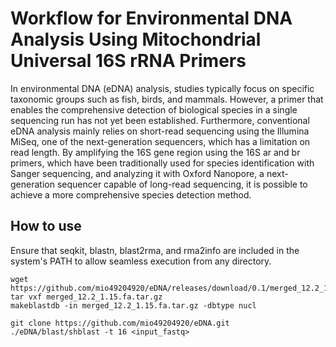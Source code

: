 # Workflow for Environmental DNA Analysis Using Mitochondrial Universal 16S rRNA Primers

In environmental DNA (eDNA) analysis, studies typically focus on specific taxonomic groups such as fish, birds, and mammals. However, a primer that enables the comprehensive detection of biological species in a single sequencing run has not yet been established. Furthermore, conventional eDNA analysis mainly relies on short-read sequencing using the Illumina MiSeq, one of the next-generation sequencers, which has a limitation on read length. By amplifying the 16S gene region using the 16S ar and br primers, which have been traditionally used for species identification with Sanger sequencing, and analyzing it with Oxford Nanopore, a next-generation sequencer capable of long-read sequencing, it is possible to achieve a more comprehensive species detection method.

## How to use

Ensure that seqkit, blastn, blast2rma, and rma2info are included in the system's PATH to allow seamless execution from any directory.

```
wget https://github.com/mio49204920/eDNA/releases/download/0.1/merged_12.2_1.15.fa.tar.gz
tar vxf merged_12.2_1.15.fa.tar.gz
makeblastdb -in merged_12.2_1.15.fa.tar.gz -dbtype nucl

git clone https://github.com/mio49204920/eDNA.git
./eDNA/blast/shblast -t 16 <input_fastq>
```
